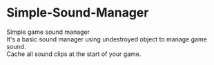 # Simple-Sound-Manager
Simple game sound manager  
It's a basic sound manager using undestroyed object to manage game sound.  
Cache all sound clips at the start of your game.
